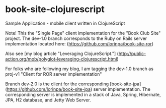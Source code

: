 book-site-clojurescript
=======================

Sample Application - mobile client written in ClojureScript

Note! This the "Single Page" client implementation for the 
"Book Club Site" project. The dev-1.0 branch corresponds to
the Ruby on Rails server implementation located here:
(https://github.com/lorinpa/book-site-ror)

Also see [my blog article "Leveraging ClojureScript."] (http://public-action.org/mob/polyglot-leveraging-clojurescript.html)

For folks who are following my blog, I am tagging the dev-1.0 
branch as proj-v1 "Client for ROR server implementation"

Branch dev-2.0 is the client for the corresponding [book-site-jpa] (https://github.com/lorinpa/book-site-jpa) 
server implementation. The corresponding server is implemented in a stack of Java, Spring, Hibernate,
JPA, H2 database, and Jetty Web Server.
